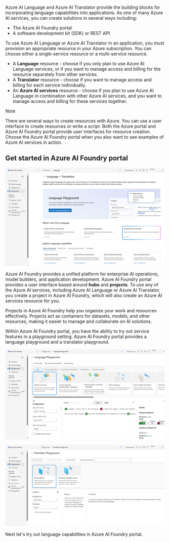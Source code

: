 Azure AI Language and Azure AI Translator provide the building blocks for incorporating language capabilities into applications. As one of many Azure AI services, you can create solutions in several ways including: 

- The Azure AI Foundry portal
- A software development kit (SDK) or REST API 

To use Azure AI Language or Azure AI Translator in an application, you must provision an appropriate resource in your Azure subscription. You can choose either a single-service resource or a multi-service resource. 

- A **Language** resource - choose if you only plan to use Azure AI Language services, or if you want to manage access and billing for the resource separately from other services.
- A **Translator** resource - choose if you want to manage access and billing for each service individually.
- An **Azure AI services** resource - choose if you plan to use Azure AI Language in combination with other Azure AI services, and you want to manage access and billing for these services together.

>[!NOTE]
>There are several ways to create resources with Azure. You can use a user interface to create resources or write a script. Both the Azure portal and Azure AI Foundry portal provide user interfaces for resource creation. Choose the Azure AI Foundry portal when you also want to see examples of Azure AI services in action. 

## Get started in Azure AI Foundry portal 

![Screenshot of Azure AI Language page in Azure AI Foundry portal.](../media/ai-foundry-language-1.png)

Azure AI Foundry provides a unified platform for enterprise AI operations, model builders, and application development. Azure AI Foundry portal provides a user interface based around **hubs** and **projects**. To use any of the Azure AI services, including Azure AI Language or Azure AI Translator, you create a project in Azure AI Foundry, which will also create an Azure AI services resource for you. 

Projects in Azure AI Foundry help you organize your work and resources effectively. Projects act as containers for datasets, models, and other resources, making it easier to manage and collaborate on AI solutions.

Within Azure AI Foundry portal, you have the ability to try out service features in a playground setting. Azure AI Foundry portal provides a language playground and a translator playground.

![Screenshot of Azure AI Language playground in Azure AI Foundry portal with an example of sentiment analaysis.](../media/ai-foundry-language-sentiment.png)

![Screenshot of Azure AI Translator playground in Azure AI Foundry portal with an example of text translation.](../media/ai-foundry-translator-playground.png)

Next let's try out language capabilities in Azure AI Foundry portal.